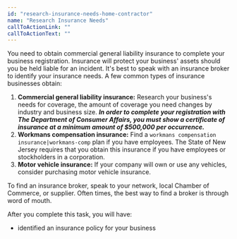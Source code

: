 ```yaml
---
id: "research-insurance-needs-home-contractor"
name: "Research Insurance Needs"
callToActionLink: ""
callToActionText: ""
---
```


You need to obtain commercial general liability insurance to complete your business registration. Insurance will protect your business' assets should you be held liable for an incident. It's best to speak with an insurance broker to identify your insurance needs. A few common types of insurance businesses obtain:

1. **Commercial general liability insurance:** Research your business's needs for coverage, the amount of coverage you need changes by industry and business size. ***In order to complete your registration with The Department of Consumer Affairs, you must show a certificate of insurance at a minimum amount of $500,000 per occurrence.***
2. **Workmans compensation insurance:** Find a `workmans compensation insurance|workmans-comp` plan if you have employees. The State of New Jersey requires that you obtain this insurance if you have employees or stockholders in a corporation.
3. **Motor vehicle insurance:** If your company will own or use any vehicles, consider purchasing motor vehicle insurance.

To find an insurance broker, speak to your network, local Chamber of Commerce, or supplier. Often times, the best way to find a broker is through word of mouth.

After you complete this task, you will have:
- identified an insurance policy for your business
